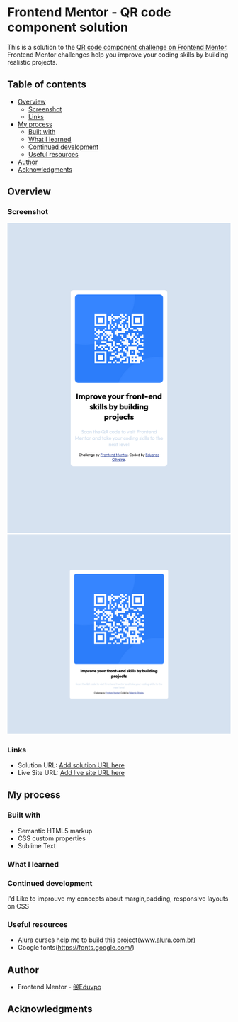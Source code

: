# Frontend Mentor - QR code component solution

This is a solution to the [QR code component challenge on Frontend Mentor](https://www.frontendmentor.io/challenges/qr-code-component-iux_sIO_H). Frontend Mentor challenges help you improve your coding skills by building realistic projects. 

## Table of contents

- [Overview](#overview)
  - [Screenshot](#screenshot)
  - [Links](#links)
- [My process](#my-process)
  - [Built with](#built-with)
  - [What I learned](#what-i-learned)
  - [Continued development](#continued-development)
  - [Useful resources](#useful-resources)
- [Author](#author)
- [Acknowledgments](#acknowledgments)

## Overview

### Screenshot

![](./Screenshot_Mobile.png)
![](./Screenshot_desktop.png)


### Links

- Solution URL: [Add solution URL here](https://your-solution-url.com)
- Live Site URL: [Add live site URL here](https://your-live-site-url.com)

## My process

### Built with

- Semantic HTML5 markup
- CSS custom properties
- Sublime Text

### What I learned


### Continued development

I'd Like to improuve my concepts about margin,padding, responsive layouts on CSS

### Useful resources

- Alura curses help me to build this project(www.alura.com.br)
- Google fonts(https://fonts.google.com/)

## Author

- Frontend Mentor - [@Eduvpo](https://www.frontendmentor.io/profile/@Eduvpo)


## Acknowledgments

